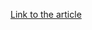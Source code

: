 [Link to the article](http://www.symantec.com/connect/blogs/strider-cyberespionage-group-turns-eye-sauron-targets)
